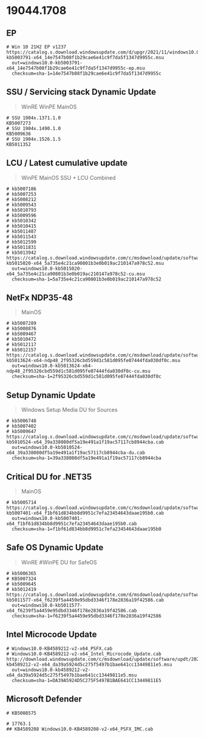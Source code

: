 # 19044.1708

## EP

```
# Win 10 21H2 EP v1237
https://catalog.s.download.windowsupdate.com/d/upgr/2021/11/windows10.0-kb5003791-x64_14e7547b08f1b29cae6e41c9f7da5f1347d9955c.msu
  out=windows10.0-kb5003791-x64_14e7547b08f1b29cae6e41c9f7da5f1347d9955c-ep.msu
  checksum=sha-1=14e7547b08f1b29cae6e41c9f7da5f1347d9955c
```

## SSU / Servicing stack Dynamic Update

> WinRE WinPE MainOS

```
# SSU 1904x.1371.1.0
KB5007273
# SSU 1904x.1490.1.0
KB5009636
# SSU 1904x.1526.1.5
KB5011352
```

## LCU / Latest cumulative update

> WinPE MainOS
> SSU + LCU Combined

```
# kb5007186
# kb5007253
# kb5008212
# kb5009543
# kb5010793
# kb5009596
# kb5010342
# kb5010415
# kb5011487
# kb5011543
# kb5012599
# kb5011831
# kb5013942
https://catalog.s.download.windowsupdate.com/c/msdownload/update/software/updt/2022/05/windows10.0-kb5015020-x64_5a735e4c21ca90801b3e0b019ac210147a978c52.msu
  out=windows10.0-kb5015020-x64_5a735e4c21ca90801b3e0b019ac210147a978c52-cu.msu
  checksum=sha-1=5a735e4c21ca90801b3e0b019ac210147a978c52
```

## NetFx NDP35-48

> MainOS

```
# kb5007289
# kb5008876
# kb5009467
# kb5010472
# kb5012117
# kb5012157
https://catalog.s.download.windowsupdate.com/c/msdownload/update/software/secu/2022/04/windows10.0-kb5013624-x64-ndp48_2f95326cbd559d1c581d095fe07444fda030df0c.msu
  out=windows10.0-kb5013624-x64-ndp48_2f95326cbd559d1c581d095fe07444fda030df0c-cu.msu
  checksum=sha-1=2f95326cbd559d1c581d095fe07444fda030df0c
```

## Setup Dynamic Update

> Windows Setup Media
> DU for Sources

```
# kb5006748
# kb5007402
# kb5009647
https://catalog.s.download.windowsupdate.com/c/msdownload/update/software/crup/2022/02/windows10.0-kb5010524-x64_39a338080df5a19e491a1f19ac57117cb8944cba.cab
  out=windows10.0-kb5010524-x64_39a338080df5a19e491a1f19ac57117cb8944cba-du.cab
  checksum=sha-1=39a338080df5a19e491a1f19ac57117cb8944cba
```

## Critical DU for .NET35

> MainOS

```
# kb5005714
https://catalog.s.download.windowsupdate.com/c/msdownload/update/software/crup/2021/11/windows10.0-kb5007401-x64_f1bf61d834bb8d9951c7efa23454643daae195b0.cab
  out=windows10.0-kb5007401-x64_f1bf61d834bb8d9951c7efa23454643daae195b0.cab
  checksum=sha-1=f1bf61d834bb8d9951c7efa23454643daae195b0
```

## Safe OS Dynamic Update

> WinRE #WinPE
> DU for SafeOS

```
# kb5006365
# KB5007324
# kb5009645
# kb5012419
https://catalog.s.download.windowsupdate.com/d/msdownload/update/software/crup/2022/03/windows10.0-kb5011577-x64_f6239f5a4459e95dbd3346f178e2836a19f42586.cab
  out=windows10.0-kb5011577-x64_f6239f5a4459e95dbd3346f178e2836a19f42586.cab
  checksum=sha-1=f6239f5a4459e95dbd3346f178e2836a19f42586
```

## Intel Microcode Update

```
# Windows10.0-KB4589212-v2-x64_PSFX.cab
# Windows10.0-KB4589212-v2-x64_Intel_Microcode_Update.cab
http://download.windowsupdate.com/c/msdownload/update/software/updt/2021/01/windows10.0-kb4589212-v2-x64_da39a5924d5c275f5497b1bae641cc13449811e5.msu
  out=windows10.0-kb4589212-v2-x64_da39a5924d5c275f5497b1bae641cc13449811e5.msu
  checksum=sha-1=DA39A5924D5C275F5497B1BAE641CC13449811E5
```

## Microsoft Defender

```
# KB5008575
```

```
# 17763.1
## KB4589208 Windows10.0-KB4589208-v2-x64_PSFX_IMC.cab
```